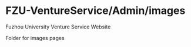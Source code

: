 # FZU-VentureService/Admin/images
Fuzhou University Venture Service Website

Folder for images pages
